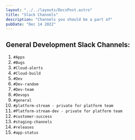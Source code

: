 ```yaml
---
layout: "../../layouts/DocsPost.astro"
title: "Slack Channels"
description: "Channels you should be a part of"
pubDate: "Dec 14 2022"
---
```

 

## General Development Slack Channels:
 
1. `#Apps`
1. `#Bugs`
1. `#Cloud-alerts`
1. `#Cloud-build`
1. `#Dev`
1. `#Dev-random`
1. `#Dev-team`
1. `#Devops`
1. `#general`
1. `#platform-stream - private for platform team`
1. `#Platform-stream-dev - private for platform team`
1. `#customer-success`
1. `#staging-channels`
1. `#releases`
1. `#app-status`
 